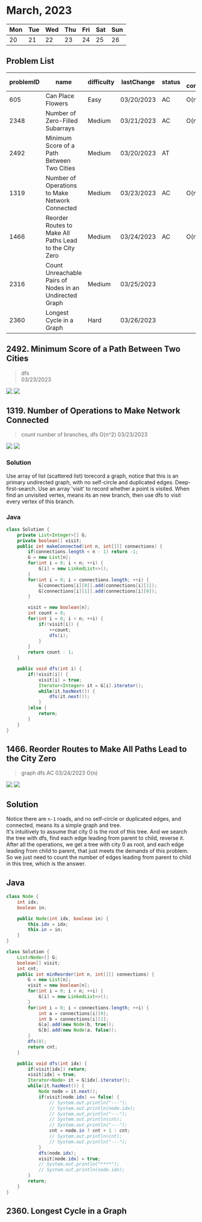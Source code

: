 # March, 2023
|Mon|Tue|Wed|Thu|Fri|Sat|Sun|
|-|-|-|-|-|-|-|
|20|21|22|23|24|25|26|
## **Problem List**
|problemID|name|difficulty|lastChange|status|time complexity|beat|comment|recorded|
|-|-|-|-|-|-|-|-|-|
|605|Can Place Flowers|Easy|03/20/2023|AC|O(n)|100%||N|
|2348|Number of Zero-Filled Subarrays|Medium|03/21/2023|AC|O(n)|99.7%||N|
|2492|Minimum Score of a Path Between Two Cities|Medium|03/20/2023|AT|||graph,dfs|Y|
|1319|Number of Operations to Make Network Connected|Medium|03/23/2023|AC|O(n^2)|58.6%|count branches of graph,dfs|Y|
|1466|Reorder Routes to Make All Paths Lead to the City Zero|Medium|03/24/2023|AC|O(n)|66.5%|dfs, tree|Y|
|2316|Count Unreachable Pairs of Nodes in an Undirected Graph|Medium|03/25/2023|||||Y|
|2360|Longest Cycle in a Graph|Hard|03/26/2023|||||Y|

## 2492. Minimum Score of a Path Between Two Cities
> dfs   
> 03/23/2023

![](./pics/2492-1.png)
![](./pics/2492-2.png)

## 1319. Number of Operations to Make Network Connected
> count number of branches, dfs O(n^2)
> 03/23/2023

![](./pics/1319-1.png)
![](./pics/1319-2.png)

### **Solution**

Use array of list (scattered list) torecord a graph, notice that this is an primary undirected graph, with no self-circle and duplicated edges.
Deep-first-search. Use an array 'visit' to record whether a point is visited. When find an unvisited vertex, means its an new branch, then use dfs to visit every vertex of this branch.

### **Java**
```java {.line-numbers}
class Solution {
    private List<Integer>[] G;
    private boolean[] visit;
    public int makeConnected(int n, int[][] connections) {
        if(connections.length < n - 1) return -1;
        G = new List[n];
        for(int i = 0; i < n; ++i) {
            G[i] = new LinkedList<>();
        }
        for(int i = 0; i < connections.length; ++i) {
            G[connections[i][0]].add(connections[i][1]);
            G[connections[i][1]].add(connections[i][0]);
        }

        visit = new boolean[n];
        int count = 0;
        for(int i = 0; i < n; ++i) {
            if(!visit[i]) {
                ++count;
                dfs(i);
            }
        }
        return count - 1;
    }

    public void dfs(int i) {
        if(!visit[i]) {
            visit[i] = true;
            Iterator<Integer> it = G[i].iterator();
            while(it.hasNext()) {
                dfs(it.next());
            }
        }else {
            return;
        }
    }
}
```

## 1466. Reorder Routes to Make All Paths Lead to the City Zero
> graph dfs
> AC 03/24/2023 O(n)

![](./pics/1466-1.png)
![](./pics/1466-2.png)

## **Solution**

Notice there are `n-1` roads, and no self-circle or duplicated edges, and connected, means its a simple graph and tree.   
It's intuitively to assume that city 0 is the root of this tree. And we search the tree with dfs, find each edge leading from parent to child, reverse it. After all the operations, we get a tree with city 0 as root, and each edge leading from child to parent, that just meets the demands of this problem.   
So we just need to count the number of edges leading from parent to child in this tree, which is the answer.

## Java
```java {.line-numbers}
class Node {
    int idx;
    boolean in;

    public Node(int idx, boolean in) {
        this.idx = idx;
        this.in = in;
    }
}

class Solution {
    List<Node>[] G;
    boolean[] visit;
    int cnt;
    public int minReorder(int n, int[][] connections) {
        G = new List[n];
        visit = new boolean[n];
        for(int i = 0; i < n; ++i) {
            G[i] = new LinkedList<>();
        }
        for(int i = 0; i < connections.length; ++i) {
            int a = connections[i][0];
            int b = connections[i][1];
            G[a].add(new Node(b, true));
            G[b].add(new Node(a, false));
        }
        dfs(0);
        return cnt;
    }

    public void dfs(int idx) {
        if(visit[idx]) return;
        visit[idx] = true;
        Iterator<Node> it = G[idx].iterator();
        while(it.hasNext()) {
            Node node = it.next();
            if(visit[node.idx] == false) {
                // System.out.println("---");
                // System.out.println(node.idx);
                // System.out.println("---");
                // System.out.println(cnt);
                // System.out.println("---");
                cnt = node.in ? cnt + 1 : cnt;
                // System.out.println(cnt);
                // System.out.println("---");
            }
            dfs(node.idx);
            visit[node.idx] = true;
            // System.out.println("****");
            // System.out.println(node.idx);
        }
        return;
    }
}
```

## 2360. Longest Cycle in a Graph